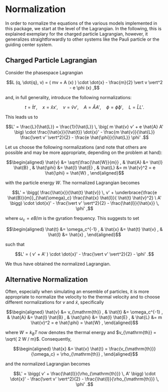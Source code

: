 # Normalization

In order to normalize the equations of the various models implemented in this package, we start at
the level of the Lagrangian. In the following, this is explained exemplary for the charged particle
Lagrangian, however, it generalizes straightforwardly to other systems like the Pauli particle or
the guiding center system.


## Charged Particle Lagrangian

Consider the phasespace Lagrangian
```math
L (q, \dot{q}, v) = ( mv + A (x) ) \cdot \dot{x}  - \frac{m}{2} \vert v \vert^2  - e \phi (x) ,
```

and, in full generality, introduce the following normalizations:
```math
t = \hat{t} t' , \quad
x = \hat{x} x' , \quad
v = \hat{v} v' , \quad
A = \hat{A} A' , \quad
\phi = \hat{\phi} \phi' , \quad
L = \hat{L} L ' .
```

This leads us to
```math
L'
= \frac{L}{\hat{L}}
= \frac{1}{\hat{L}} \, \big( m \hat{v} v' + e \hat{A} A' \big) \cdot \frac{\hat{x}}{\hat{t}} \dot{x}' - \frac{m \hat{v}}{\hat{L}} \frac{\vert v' \vert^2}{2} - \frac{e \hat{\phi}}{\hat{L}} \phi' .
```

Let us choose the following normalizations (and note that others are possible and may be more appropriate, depending on the problem at hand):
```math
\begin{aligned}
\hat{v} &= \sqrt{\frac{\hat{W}}{m}} , &
\hat{A} &= \hat{l} \hat{B} , &
\hat{\phi} &= \hat{l} \hat{E} , &
\hat{L} &= m \hat{v}^2 = e \hat{\phi} = \hat{W} ,
\end{aligned}
```
with the particle energy $W$.
The normalized Lagrangian becomes
```math
L' = \bigg( \frac{\hat{x}}{\hat{t} \hat{v}} \, v' + \underbrace{\frac{e \hat{B}}{m}}_{\hat{\omega}_c} \frac{\hat{x} \hat{l}}{ \hat{t} \hat{v}^2} \ A' \bigg) \cdot \dot{x}' - \frac{\vert v' \vert^2}{2} - \frac{\hat{l}}{\hat{x}} \, \phi' ,
```
where $\omega_c = e B / m$ is the gyration frequency.
This suggests to set
```math
\begin{aligned}
\hat{t} &= \omega_c^{-1} , &
\hat{x} &= \hat{t} \hat{v} , &
\hat{l} &= \hat{x} ,
\end{aligned}
```
such that
```math
L' = ( v' + A' ) \cdot \dot{x}' - \frac{\vert v' \vert^2}{2} - \phi' .
```
We thus have obtained the normalized Lagrangian.


## Alternative Normalization

Often, especially when simulating an ensemble of particles, it is more appropriate to normalize the velocity to the thermal velocity and to choose different normalizations for $v$ and $\dot{x}$, specifically
```math
\begin{aligned}
\hat{v} &= v_{\mathrm{th}} , &
\hat{t} &= \omega_c^{-1} , &
\hat{A} &= \hat{l} \hat{B} , &
\hat{\phi} &= \hat{l} \hat{E} , &
\hat{L} &= m \hat{v}^2 = e \hat{\phi} = \hat{W} ,
\end{aligned}
```
where $W = k_B T$ now denotes the thermal energy and $v_{\mathrm{th}} = \sqrt{ 2 W / m}$.
Consequently,
```math
\begin{aligned}
\hat{x} &= \hat{v} \hat{t} = \frac{v_{\mathrm{th}}}{\omega_c} = \rho_{\mathrm{th}} ,
\end{aligned}
```
and the normalized Lagrangian becomes
```math
L' = \bigg( v' + \frac{\hat{l}}{\rho_{\mathrm{th}}} \, A' \bigg) \cdot \dot{x}' - \frac{\vert v' \vert^2}{2} - \frac{\hat{l}}{\rho_{\mathrm{th}}} \, \phi' .
```
